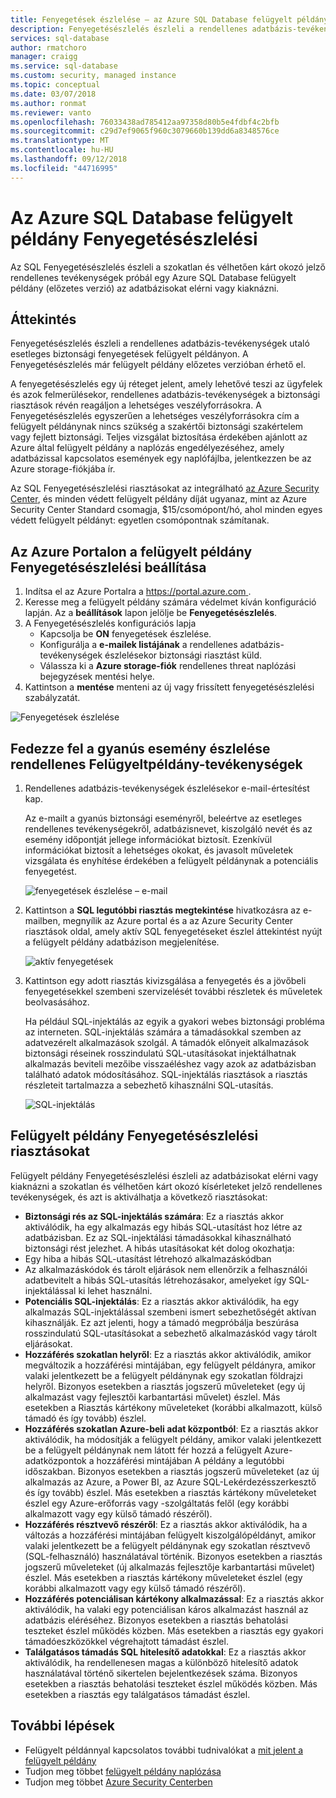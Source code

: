 ```yaml
---
title: Fenyegetések észlelése – az Azure SQL Database felügyelt példány |} A Microsoft Docs
description: Fenyegetésészlelés észleli a rendellenes adatbázis-tevékenységek utaló esetleges biztonsági fenyegetések az adatbázishoz.
services: sql-database
author: rmatchoro
manager: craigg
ms.service: sql-database
ms.custom: security, managed instance
ms.topic: conceptual
ms.date: 03/07/2018
ms.author: ronmat
ms.reviewer: vanto
ms.openlocfilehash: 76033438ad785412aa97358d80b5e4fdbf4c2bfb
ms.sourcegitcommit: c29d7ef9065f960c3079660b139dd6a8348576ce
ms.translationtype: MT
ms.contentlocale: hu-HU
ms.lasthandoff: 09/12/2018
ms.locfileid: "44716995"
---
```

# <a name="azure-sql-database-managed-instance-threat-detection"></a>Az Azure SQL Database felügyelt példány Fenyegetésészlelési

Az SQL Fenyegetésészlelés észleli a szokatlan és vélhetően kárt okozó jelző rendellenes tevékenységek próbál egy Azure SQL Database felügyelt példány (előzetes verzió) az adatbázisokat elérni vagy kiaknázni.

## <a name="overview"></a>Áttekintés

Fenyegetésészlelés észleli a rendellenes adatbázis-tevékenységek utaló esetleges biztonsági fenyegetések felügyelt példányon. A Fenyegetésészlelés már felügyelt példány előzetes verzióban érhető el.

A fenyegetésészlelés egy új réteget jelent, amely lehetővé teszi az ügyfelek és azok felmerülésekor, rendellenes adatbázis-tevékenységek a biztonsági riasztások révén reagáljon a lehetséges veszélyforrásokra. A Fenyegetésészlelés egyszerűen a lehetséges veszélyforrásokra cím a felügyelt példánynak nincs szükség a szakértői biztonsági szakértelem vagy fejlett biztonsági. Teljes vizsgálat biztosítása érdekében ajánlott az Azure által felügyelt példány a naplózás engedélyezéséhez, amely adatbázissal kapcsolatos események egy naplófájlba, jelentkezzen be az Azure storage-fiókjába ír. 

Az SQL Fenyegetésészlelési riasztásokat az integrálható [az Azure Security Center](https://azure.microsoft.com/services/security-center/), és minden védett felügyelt példány díját ugyanaz, mint az Azure Security Center Standard csomagja, $15/csomópont/hó, ahol minden egyes védett felügyelt példányt: egyetlen csomópontnak számítanak.  

## <a name="set-up-threat-detection-for-your-managed-instance-in-the-azure-portal"></a>Az Azure Portalon a felügyelt példány Fenyegetésészlelési beállítása
1. Indítsa el az Azure Portalra a [ https://portal.azure.com ](https://portal.azure.com).
2. Keresse meg a felügyelt példány számára védelmet kíván konfiguráció lapján. Az a **beállítások** lapon jelölje be **Fenyegetésészlelés**. 
3. A Fenyegetésészlelés konfigurációs lapja 
   - Kapcsolja be **ON** fenyegetések észlelése.
   - Konfigurálja a **e-mailek listájának** a rendellenes adatbázis-tevékenységek észlelésekor biztonsági riasztást küld.
   - Válassza ki a **Azure storage-fiók** rendellenes threat naplózási bejegyzések mentési helye. 
4.  Kattintson a **mentése** menteni az új vagy frissített fenyegetésészlelési szabályzatát.

   ![Fenyegetések észlelése](./media/sql-database-managed-instance-threat-detection/threat-detection.png)

## <a name="explore-anomalous-managed-instance-activities-upon-detection-of-a-suspicious-event"></a>Fedezze fel a gyanús esemény észlelése rendellenes Felügyeltpéldány-tevékenységek

1. Rendellenes adatbázis-tevékenységek észlelésekor e-mail-értesítést kap. 

   Az e-mailt a gyanús biztonsági eseményről, beleértve az esetleges rendellenes tevékenységekről, adatbázisnevet, kiszolgáló nevét és az esemény időpontját jellege információkat biztosít. Ezenkívül információkat biztosít a lehetséges okokat, és javasolt műveletek vizsgálata és enyhítése érdekében a felügyelt példánynak a potenciális fenyegetést.

   ![fenyegetések észlelése – e-mail](./media/sql-database-managed-instance-threat-detection/threat-detection-email.png)

2. Kattintson a **SQL legutóbbi riasztás megtekintése** hivatkozásra az e-mailben, megnyílik az Azure portal és a az Azure Security Center riasztások oldal, amely aktív SQL fenyegetéseket észlel áttekintést nyújt a felügyelt példány adatbázison megjelenítése.

   ![aktív fenyegetések](./media/sql-database-managed-instance-threat-detection/active-threats.png)

3. Kattintson egy adott riasztás kivizsgálása a fenyegetés és a jövőbeli fenyegetésekkel szembeni szervizelését további részletek és műveletek beolvasásához.

   Ha például SQL-injektálás az egyik a gyakori webes biztonsági probléma az interneten. SQL-injektálás számára a támadásokkal szemben az adatvezérelt alkalmazások szolgál. A támadók előnyeit alkalmazások biztonsági réseinek rosszindulatú SQL-utasításokat injektálhatnak alkalmazás beviteli mezőibe visszaéléshez vagy azok az adatbázisban található adatok módosításához. SQL-injektálás riasztások a riasztás részleteit tartalmazza a sebezhető kihasználni SQL-utasítás.

   ![SQL-injektálás](./media/sql-database-managed-instance-threat-detection/sql-injection.png)

## <a name="managed-instance-threat-detection-alerts"></a>Felügyelt példány Fenyegetésészlelési riasztásokat 

Felügyelt példány Fenyegetésészlelési észleli az adatbázisokat elérni vagy kiaknázni a szokatlan és vélhetően kárt okozó kísérleteket jelző rendellenes tevékenységek, és azt is aktiválhatja a következő riasztásokat:
- **Biztonsági rés az SQL-injektálás számára**: Ez a riasztás akkor aktiválódik, ha egy alkalmazás egy hibás SQL-utasítást hoz létre az adatbázisban. Ez az SQL-injektálási támadásokkal kihasználható biztonsági rést jelezhet. A hibás utasításokat két dolog okozhatja:
 - Egy hiba a hibás SQL-utasítást létrehozó alkalmazáskódban
 - Az alkalmazáskódok és tárolt eljárások nem ellenőrzik a felhasználói adatbevitelt a hibás SQL-utasítás létrehozásakor, amelyeket így SQL-injektálással ki lehet használni.
- **Potenciális SQL-injektálás**: Ez a riasztás akkor aktiválódik, ha egy alkalmazás SQL-injektálással szembeni ismert sebezhetőségét aktívan kihasználják. Ez azt jelenti, hogy a támadó megpróbálja beszúrása rosszindulatú SQL-utasításokat a sebezhető alkalmazáskód vagy tárolt eljárásokat.
- **Hozzáférés szokatlan helyről**: Ez a riasztás akkor aktiválódik, amikor megváltozik a hozzáférési mintájában, egy felügyelt példányra, amikor valaki jelentkezett be a felügyelt példánynak egy szokatlan földrajzi helyről. Bizonyos esetekben a riasztás jogszerű műveleteket (egy új alkalmazást vagy fejlesztői karbantartási művelet) észlel. Más esetekben a Riasztás kártékony műveleteket (korábbi alkalmazott, külső támadó és így tovább) észlel.
- **Hozzáférés szokatlan Azure-beli adat központból**: Ez a riasztás akkor aktiválódik, ha módosítják a felügyelt példány, amikor valaki jelentkezett be a felügyelt példánynak nem látott fér hozzá a felügyelt Azure-adatközpontok a hozzáférési mintájában A példány a legutóbbi időszakban. Bizonyos esetekben a riasztás jogszerű műveleteket (az új alkalmazás az Azure, a Power BI, az Azure SQL-Lekérdezésszerkesztő és így tovább) észlel. Más esetekben a riasztás kártékony műveleteket észlel egy Azure-erőforrás vagy -szolgáltatás felől (egy korábbi alkalmazott vagy egy külső támadó részéről).
- **Hozzáférés résztvevő részéről**: Ez a riasztás akkor aktiválódik, ha a változás a hozzáférési mintájában felügyelt kiszolgálópéldányt, amikor valaki jelentkezett be a felügyelt példánynak egy szokatlan résztvevő (SQL-felhasználó) használatával történik. Bizonyos esetekben a riasztás jogszerű műveleteket (új alkalmazás fejlesztője karbantartási művelet) észlel. Más esetekben a riasztás kártékony műveleteket észlel (egy korábbi alkalmazott vagy egy külső támadó részéről).
- **Hozzáférés potenciálisan kártékony alkalmazással**: Ez a riasztás akkor aktiválódik, ha valaki egy potenciálisan káros alkalmazást használ az adatbázis eléréséhez. Bizonyos esetekben a riasztás behatolási teszteket észlel működés közben. Más esetekben a riasztás egy gyakori támadóeszközökkel végrehajtott támadást észlel.
- **Találgatásos támadás SQL hitelesítő adatokkal**: Ez a riasztás akkor aktiválódik, ha rendellenesen magas a különböző hitelesítő adatok használatával történő sikertelen bejelentkezések száma. Bizonyos esetekben a riasztás behatolási teszteket észlel működés közben. Más esetekben a riasztás egy találgatásos támadást észlel.

## <a name="next-steps"></a>További lépések

- Felügyelt példánnyal kapcsolatos további tudnivalókat a [mit jelent a felügyelt példány](sql-database-managed-instance.md)
- Tudjon meg többet [felügyelt példány naplózása](https://go.microsoft.com/fwlink/?linkid=869430) 
- Tudjon meg többet [Azure Security Centerben](https://docs.microsoft.com/azure/security-center/security-center-intro)

